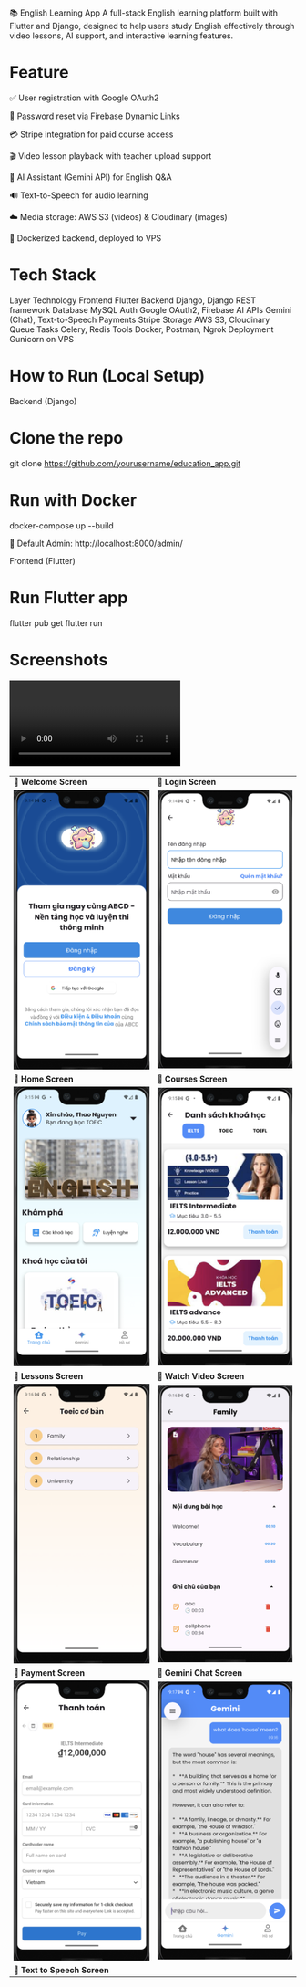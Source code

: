 📚 English Learning App
A full-stack English learning platform built with Flutter and Django, designed to help users study English effectively through video lessons, AI support, and interactive learning features.

# Feature
✅ User registration with Google OAuth2

🔐 Password reset via Firebase Dynamic Links

💳 Stripe integration for paid course access

🎬 Video lesson playback with teacher upload support

🤖 AI Assistant (Gemini API) for English Q&A

🔊 Text-to-Speech for audio learning

☁️ Media storage: AWS S3 (videos) & Cloudinary (images)

🐳 Dockerized backend, deployed to VPS

# Tech Stack
Layer	Technology
Frontend	Flutter
Backend	Django, Django REST framework
Database	MySQL
Auth	Google OAuth2, Firebase
AI APIs	Gemini (Chat), Text-to-Speech
Payments	Stripe
Storage	AWS S3, Cloudinary
Queue Tasks	Celery, Redis
Tools	Docker, Postman, Ngrok
Deployment	Gunicorn on VPS

# How to Run (Local Setup)
Backend (Django)
# Clone the repo
git clone https://github.com/yourusername/education_app.git

# Run with Docker
docker-compose up --build

🔗 Default Admin:
http://localhost:8000/admin/

Frontend (Flutter)
# Run Flutter app
flutter pub get
flutter run

# Screenshots

<table>
  <tr>
    <td><strong>📘 Welcome Screen</strong></td>
    <td><strong>📘 Login Screen</strong></td>
  </tr>
  <tr>
    <td><img src="demo/welcome.png" alt="Welcome" width="300"/></td>
    <td><img src="demo/login.png" alt="Login" width="300"/></td>
  </tr>
  <tr>
    <td><strong>📘 Home Screen</strong></td>
    <td><strong>📘 Courses Screen</strong></td>
  </tr>
  <tr>
    <td><img src="demo/home.png" alt="Home" width="300"/></td>
    <td><img src="demo/courses.png" alt="Courses" width="300"/></td>
  </tr>
  <tr>
    <td><strong>📘 Lessons Screen</strong></td>
    <td><strong>📘 Watch Video Screen</strong></td>
  </tr>
  <tr>
    <td><img src="demo/lesson.png" alt="Lessons" width="300"/></td>
    <td><img src="demo/watchvideo.png" alt="Video" width="300"/></td>
  </tr>
  <tr>
    <td><strong>📘 Payment Screen</strong></td>
    <td><strong>📘 Gemini Chat Screen</strong></td>
  </tr>
  <tr>
    <td><img src="demo/payment.png" alt="Payment" width="300"/></td>
    <td><img src="demo/gemini.png" alt="Gemini" width="300"/></td>
  </tr>
      <tr>
    <td><strong>📘 Text to Speech Screen</strong></td>
  </tr>
  <tr>
    <video width="300" controls>
      <source src="demo/payment.mov" type="video/quicktime">
      Your browser does not support the video tag.
    </video>
</tr>
</table>


